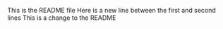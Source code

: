 This is the README file
Here is a new line between the first and second lines
This is a change to the README